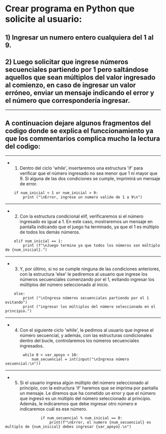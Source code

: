 # Crear programa en Python que solicite al usuario:
## 1) Ingresar un numero entero cualquiera del 1 al 9.
## 2) Luego solicitar que ingrese números secuenciales partiendo por 1 pero saltándose aquellos que sean múltiplos del valor ingresado al comienzo, en caso de ingresar un valor erróneo, enviar un mensaje indicando el error y el número que correspondería ingresar.
***
## A continuacion dejare algunos fragmentos del codigo donde se explica el funccionamiento ya que los commentarios complica mucho la lectura del codigo:
***
- 1) Dentro del ciclo 'while', insertaremos una estructura 'if' para verificar que el número ingresado no sea menor que 1 ni mayor que 9. Si alguna de las dos condiciones se cumple, imprimirá un mensaje de error.
```
    if num_inicial < 1 or num_inicial > 9:
        print ("\nError, ingrese un numero valido de 1 a 9\n")
```
***
- 2) Con la estructura condicional elif, verificaremos si el número ingresado es igual a 1. En este caso, mostraremos un mensaje en pantalla indicando que el juego ha terminado, ya que el 1 es múltiplo de todos los demás números.
```
    elif num_inicial == 1:
        print (f"\nJuego termino ya que todos los números son múltiplo de {num_inicial}.")
```
***
- 3) Y, por último, si no se cumple ninguna de las condiciones anteriores, con la estructura 'else' le pediremos al usuario que ingrese los números secuenciales comenzando por el 1, evitando ingresar los múltiplos del número seleccionado al inicio.
```
    else:
        print ("\nIngresa números secuenciales partiendo por el 1 evitando")
        print ("ingresar los múltiplos del número seleccionado en el principio.")
```
***
- 4) Con el siguiente ciclo 'while', le pedimos al usuario que ingrese el número secuencial, y además, con las estructuras condicionales dentro del bucle, controlaremos los números secuenciales ingresados.
```
        while 0 < var_apoyo < 10:
            num_secuencial = int(input("\nIngresa número secuencial:\n"))
```
***
- 5) Si el usuario ingresa algún múltiplo del número seleccionado al principio, con la estructura 'if' haremos que se imprima por pantalla un mensaje. Le diremos que ha cometido un error y que el número que ingresó es un múltiplo del número seleccionado al principio. Además, le indicaremos que debe ingresar otro número e indicaremos cuál es ese número.
```
                if num_secuencial % num_inicial == 0:
                    print(f"\nError, el numero {num_secuencial} es multiplo de {num_inicial} debes ingresar {var_apoyo}.\n")
```
